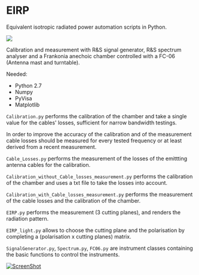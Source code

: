 # EIRP
Equivalent isotropic radiated power automation scripts in Python.

![](./img/CA.jpg )

Calibration and measurement with R&S signal generator, R&S spectrum analyser and a Frankonia anechoic chamber controlled with a FC-06 (Antenna mast and turntable).


Needed:
- Python 2.7
- Numpy
- PyVisa
- Matplotlib

`Calibration.py` performs the calibration of the chamber and take a single value for the cables' losses, sufficient for narrow bandwidth testings.

In order to improve the accuracy of the calibration and of the measurement cable losses should be measured for every tested frequency or at least derived from a recent measurement.

`Cable_Losses.py` performs the measurement of the losses of the emittting antenna cables for the calibration.

`Calibration_without_Cable_losses_measurement.py` performs the calibration of the chamber and uses a txt file to take the losses into account.

`Calibration_with_Cable_losses_measurement.py` performs the measurement of the cable losses and the calibration of the chamber.

`EIRP.py` performs the measurement (3 cutting planes), and renders the radiation pattern.

`EIRP_light.py` allows to choose the cutting plane and the polarisation by completing a (polarisation x cutting planes) matrix.

`SignalGenerator.py`, `Spectrum.py`, `FC06.py` are instrument classes containing the basic functions to control the instruments.

[![ScreenShot](http://img.youtube.com/vi/6tIqqH-jtyY/0.jpg)](https://youtu.be/6tIqqH-jtyY)
